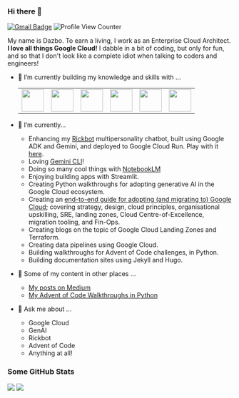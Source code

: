 ### Hi there 👋

[![Gmail Badge](https://img.shields.io/badge/-Gmail-c14438?style=flat-square&logo=Gmail&logoColor=white&link=mailto:derailed-dash@gmail.com)](mailto:derailed-dash@gmail.com) 
![Profile View Counter](https://komarev.com/ghpvc/?username=derailed-dash)

My name is Dazbo. To earn a living, I work as an Enterprise Cloud Architect. **I love all things Google Cloud!** 
I dabble in a bit of coding, but only for fun, and so that I don't look like a complete idiot when talking to coders and engineers!

- 🌱 I’m currently building my knowledge and skills with ... 
  <table>
    <tbody>
        <tr>
            <td><img height=50 src="https://cdn.jsdelivr.net/gh/devicons/devicon/icons/python/python-original-wordmark.svg"/></td>
            <td><img height=50 src="https://cdn.jsdelivr.net/gh/devicons/devicon/icons/jupyter/jupyter-original-wordmark.svg"/></td>
            <td><img height=50 src="https://cdn.jsdelivr.net/gh/devicons/devicon/icons/docker/docker-original-wordmark.svg" /></td>
            <td><img height=50 src="https://cdn.jsdelivr.net/gh/devicons/devicon/icons/kubernetes/kubernetes-plain-wordmark.svg"/></td>
            <td><img height=50 src="https://cdn.jsdelivr.net/gh/devicons/devicon/icons/googlecloud/googlecloud-original.svg"/></td>
            <td><img height=50 src="https://cdn.jsdelivr.net/gh/devicons/devicon/icons/terraform/terraform-original-wordmark.svg"/></td>
        </tr>
    </tbody>
  </table>
  
- 🔭 I’m currently...
  - Enhancing my [Rickbot](https://github.com/derailed-dash/rickbot-adk) multipersonality chatbot, built using Google ADK and Gemini, and deployed to Google Cloud Run. Play with it [here](rickbot.co.uk).
  - Loving [Gemini CLI](https://medium.com/google-cloud/give-gemini-cli-the-ability-to-generate-images-and-video-work-with-github-repos-and-use-other-482172571f99)!
  - Doing so many cool things with [NotebookLM](https://medium.com/google-cloud/notebooklm-is-googles-insanely-cool-personal-ai-research-assistant-a2a36186f683)
  - Enjoying building apps with Streamlit.
  - Creating Python walkthroughs for adopting generative AI in the Google Cloud ecosystem.
  - Creating an [end-to-end guide for adopting (and migrating to) Google Cloud](https://medium.com/google-cloud/google-cloud-adoption-for-the-enterprise-from-strategy-to-operation-part-0-overview-9091f5a1ddfc); covering strategy, design, cloud principles, organisational upskilling, SRE, landing zones, Cloud Centre-of-Excellence, migration tooling, and Fin-Ops.
  - Creating blogs on the topic of Google Cloud Landing Zones and Terraform.
  - Creating data pipelines using Google Cloud.
  - Building walkthroughs for Advent of Code challenges, in Python.
  - Building documentation sites using Jekyll and Hugo.

- 🔗 Some of my content in other places ...
  - [My posts on Medium](https://medium.com/@derailed.dash)
  - [My Advent of Code Walkthroughs in Python](https://aoc.just2good.co.uk/)

- 💬 Ask me about ...
  - Google Cloud
  - GenAI
  - Rickbot
  - Advent of Code
  - Anything at all!

### Some GitHub Stats

<img src="https://github-readme-stats.vercel.app/api?username=derailed-dash&show_icons=true&theme=dark"/>
<img src="https://github-readme-stats.vercel.app/api/top-langs?username=derailed-dash&layout=compact&theme=dark"/>
